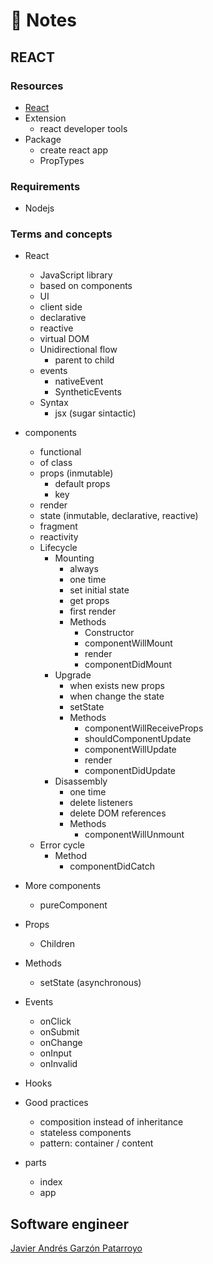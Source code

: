 # :memo: Notes
## REACT

### Resources
* [React](https://reactjs.org/)
* Extension
  - react developer tools
* Package
  - create react app
  - PropTypes

### Requirements
* Nodejs

### Terms and concepts
* React
  - JavaScript library
  - based on components
  - UI
  - client side
  - declarative
  - reactive
  - virtual DOM
  * Unidirectional flow
    - parent to child
  * events
    - nativeEvent
    - SyntheticEvents
  * Syntax
    * jsx (sugar sintactic)

* components
  - functional
  - of class
  * props (inmutable)
    - default props
    - key
  - render
  - state (inmutable, declarative, reactive)
  - fragment
  - reactivity
  * Lifecycle
    * Mounting
      - always
      - one time
      - set initial state
      - get props
      - first render
      * Methods
        - Constructor
        - componentWillMount
        - render
        - componentDidMount
    * Upgrade
      - when exists new props
      - when change the state
      - setState
      * Methods
        - componentWillReceiveProps
        - shouldComponentUpdate
        - componentWillUpdate
        - render
        - componentDidUpdate
    * Disassembly
      - one time
      - delete listeners
      - delete DOM references
      * Methods
        - componentWillUnmount
  * Error cycle
    * Method
      - componentDidCatch

* More components
  - pureComponent

* Props
  - Children

* Methods
  - setState (asynchronous)
* Events
  - onClick
  - onSubmit
  - onChange
  - onInput
  - onInvalid

* Hooks

* Good practices
  - composition instead of inheritance
  - stateless components
  - pattern: container / content

* parts
  - index
  - app

## Software engineer
[Javier Andrés Garzón Patarroyo](https://www.javierandresgp.com)
